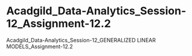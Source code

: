 # Acadgild_Data-Analytics_Session-12_Assignment-12.2
 Acadgild_Data-Analytics_Session-12_GENERALIZED LINEAR MODELS_Assignment-12.2
